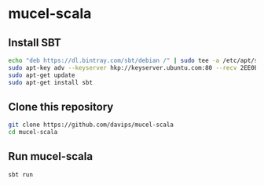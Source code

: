 mucel-scala
===========

Install SBT
-----------
```bash
echo "deb https://dl.bintray.com/sbt/debian /" | sudo tee -a /etc/apt/sources.list.d/sbt.list
sudo apt-key adv --keyserver hkp://keyserver.ubuntu.com:80 --recv 2EE0EA64E40A89B84B2DF73499E82A75642AC823
sudo apt-get update
sudo apt-get install sbt
```

Clone this repository
---------------------
```bash
git clone https://github.com/davips/mucel-scala
cd mucel-scala
```

Run mucel-scala
---------------
```bash
sbt run
```
